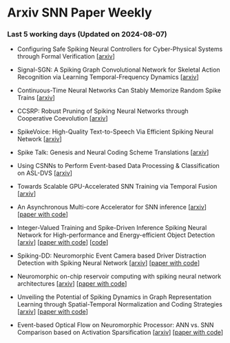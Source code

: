 # Arxiv SNN Paper Weekly


 ### **Last 5 working days (Updated on 2024-08-07)** 


- Configuring Safe Spiking Neural Controllers for Cyber-Physical Systems through Formal Verification [[arxiv](https://arxiv.org/abs/2408.01996)]

- Signal-SGN: A Spiking Graph Convolutional Network for Skeletal Action Recognition via Learning Temporal-Frequency Dynamics [[arxiv](https://arxiv.org/abs/2408.01701)]

- Continuous-Time Neural Networks Can Stably Memorize Random Spike Trains [[arxiv](https://arxiv.org/abs/2408.01166)]

- CCSRP: Robust Pruning of Spiking Neural Networks through Cooperative Coevolution [[arxiv](https://arxiv.org/abs/2408.00794)]

- SpikeVoice: High-Quality Text-to-Speech Via Efficient Spiking Neural Network [[arxiv](https://arxiv.org/abs/2408.00788)]

- Spike Talk: Genesis and Neural Coding Scheme Translations [[arxiv](https://arxiv.org/abs/2408.00773)]

- Using CSNNs to Perform Event-based Data Processing & Classification on ASL-DVS [[arxiv](https://arxiv.org/abs/2408.00611)]

- Towards Scalable GPU-Accelerated SNN Training via Temporal Fusion [[arxiv](https://arxiv.org/abs/2408.00280)]

- An Asynchronous Multi-core Accelerator for SNN inference [[arxiv](https://arxiv.org/abs/2407.20947)] [[paper with code](https://paperswithcode.com/paper/an-asynchronous-multi-core-accelerator-for)]

- Integer-Valued Training and Spike-Driven Inference Spiking Neural Network for High-performance and Energy-efficient Object Detection [[arxiv](https://arxiv.org/abs/2407.20708)] [[paper with code](https://paperswithcode.com/paper/integer-valued-training-and-spike-driven)] [[code](https://github.com/biclab/spikeyolo)]

- Spiking-DD: Neuromorphic Event Camera based Driver Distraction Detection with Spiking Neural Network [[arxiv](https://arxiv.org/abs/2407.20633)] [[paper with code](https://paperswithcode.com/paper/spiking-dd-neuromorphic-event-camera-based)]

- Neuromorphic on-chip reservoir computing with spiking neural network architectures [[arxiv](https://arxiv.org/abs/2407.20547)] [[paper with code](https://paperswithcode.com/paper/neuromorphic-on-chip-reservoir-computing-with)]

- Unveiling the Potential of Spiking Dynamics in Graph Representation Learning through Spatial-Temporal Normalization and Coding Strategies [[arxiv](https://arxiv.org/abs/2407.20508)] [[paper with code](https://paperswithcode.com/paper/unveiling-the-potential-of-spiking-dynamics)]

- Event-based Optical Flow on Neuromorphic Processor: ANN vs. SNN Comparison based on Activation Sparsification [[arxiv](https://arxiv.org/abs/2407.20421)] [[paper with code](https://paperswithcode.com/paper/event-based-optical-flow-on-neuromorphic)]

